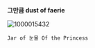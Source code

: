 
  **그만큼 dust of faerie**

![1000015432](https://github.com/user-attachments/assets/346691cc-0a45-42b1-8335-d5a7252a5f8d)

`Jar of 눈물 Of the Princess`
